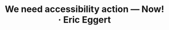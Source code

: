 ---
layout: bookmark
title: We need accessibility action — Now! · Eric Eggert
tags:
  - Bookmarks
  - Accessibility
created: '2023-04-12T12:36:55.473Z'
link: https://yatil.net/blog/accessibility-action
id: 555924096
excerpt: >-
  We must make more progress for web accessibility. We need to fix the top issue
  and concentrate on addressing them where it makes most sense. In the end, the
  promise of an accessible web must be kept.
image: https://yatil.net/blog/accessibility-action/og-image.png
---